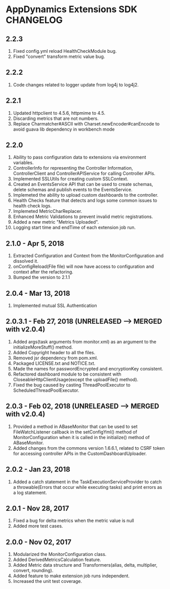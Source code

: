 # AppDynamics Extensions SDK CHANGELOG

## 2.2.3
1. Fixed config.yml reload HealthCheckModule bug.
2. Fixed "convert" transform metric value bug.     

## 2.2.2
1. Code changes related to logger update from log4j to log4j2.

## 2.2.1
1. Updated httpclient to 4.5.6, httpmime to 4.5.
2. Discarding metrics that are not numbers.
3. Replace Charmatcher#ASCII with Charset.newEncoder#canEncode to avoid guava lib dependency in workbench mode

## 2.2.0
1. Ability to pass configuration data to extensions via environment variables.
2. ControllerInfo for representing the Controller Information, ControllerClient and ControllerAPIService for calling Controller APIs.
3. Implemented SSLUtils for creating custom SSLContext.
4. Created an EventsService API that can be used to create schemas, delete schemas and publish events to the EventsService.
5. Implemeted the ability to upload custom dashboards to the controller.
6. Health Checks feature that detects and logs some common issues to health check logs.
7. Implemeted MetricCharReplacer.
8. Enhanced Metric Validations to prevent invalid metric registrations.
9. Added a new metric "Metrics Uploaded".
10. Logging start time and endTime of each extension job run.

## 2.1.0 - Apr 5, 2018
1. Extracted Configuration and Context from the MonitorConfiguration and dissolved it.
2. onConfigReload(File file) will now have access to configuration and context after the refactoring.
3. Bumped the version to 2.1.1

## 2.0.4 - Mar 13, 2018
1. Implemented mutual SSL Authentication

## 2.0.3.1 - Feb 27, 2018 (UNRELEASED --> MERGED with v2.0.4)
1. Added args(task arguments from monitor.xml) as an argument to the initializeMoreStuff() method.
2. Added Copyright header to all the files.
3. Removed jsr dependency from pom.xml.
4. Packaged LICENSE.txt and NOTICE.txt.
5. Made the names for passwordEncrypted and encryptionKey consistent.
6. Refactored dashboard module to be consistent with CloseableHttpClientUsage(except the uploadFile() method).
7. Fixed the bug caused by casting ThreadPoolExecutor to ScheduledThreadPoolExecutor.

## 2.0.3  - Feb 02, 2018 (UNRELEASED --> MERGED with v2.0.4)
1. Provided a method in ABaseMonitor that can be used to set FileWatchListener callback in the setConfigYml() method of MonitorConfiguration when it is called in the initialize() method of ABaseMonitor.
2. Added changes from the commons version 1.6.6.1, related to CSRF token for accessing controller APIs in the CustomDashboardUploader.

## 2.0.2 - Jan 23, 2018
1. Added a catch statement in the TaskExecutionServiceProvider to catch a throwable(Errors that occur while executing tasks) and print errors as a log statement.

## 2.0.1 - Nov 28, 2017
1. Fixed a bug for delta metrics when the metric value is null
2. Added more test cases.

## 2.0.0 - Nov 02, 2017
1. Modularized the MonitorConfiguration class.
2. Added DerivedMetricsCalculation feature.
3. Added Metric data structure and Transformers(alias, delta, multiplier, convert, rounding).
4. Added feature to make extension job runs independent.
5. Increased the unit test coverage.






